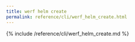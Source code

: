 ```yaml
---
title: werf helm create
permalink: reference/cli/werf_helm_create.html
---
```


{% include /reference/cli/werf_helm_create.md %}

